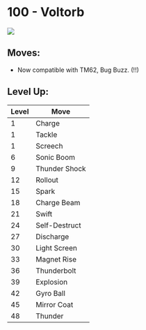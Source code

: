 # 100 - Voltorb
![][100]

## Moves:

 - Now compatible with TM62, Bug Buzz. (!!)

## Level Up:

Level | Move
---   | ---
  1   | Charge
  1   | Tackle
  1   | Screech
  6   | Sonic Boom
  9   | Thunder Shock
 12   | Rollout
 15   | Spark
 18   | Charge Beam
 21   | Swift
 24   | Self-Destruct
 27   | Discharge
 30   | Light Screen
 33   | Magnet Rise
 36   | Thunderbolt
 39   | Explosion
 42   | Gyro Ball
 45   | Mirror Coat
 48   | Thunder



[100]: /img/pokemon/100.png
